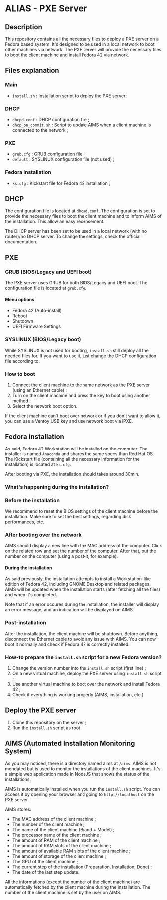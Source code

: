 # ALIAS - PXE Server

## Description
This repository contains all the necessary files to deploy a PXE server on a Fedora based system. It's designed to be used in a local network to boot other machines via network. The PXE server will provide the necessary files to boot the client machine and install Fedora 42 via network. 

## Files explanation
### Main
- `install.sh` : Installation script to deploy the PXE server;

### DHCP
- `dhcpd.conf` : DHCP configuration file ;
- `dhcp_on_commit.sh` : Script to update AIMS when a client machine is connected to the network ;

### PXE
- `grub.cfg` : GRUB configuration file ;
- `default` : SYSLINUX configuration file (not used) ;

### Fedora installation
- `ks.cfg` : Kickstart file for Fedora 42 installation ;

## DHCP
The configuration file is located at `dhcpd.conf`. The configuration is set to provide the necessary files to boot the client machine and to inform AIMS of the installation. This allow an easy recensement.

The DHCP server has been set to be used in a local network (with no router)/no DHCP server. To change the settings, check the official documentation.

## PXE
### GRUB (BIOS/Legacy and UEFI boot)
The PXE server uses GRUB for both BIOS/Legacy and UEFI boot. The configuration file is located at `grub.cfg`.

#### Menu options
- Fedora 42 (Auto-install)
- Reboot
- Shutdown
- UEFI Firmware Settings

### SYSLINUX (BIOS/Legacy boot)
While SYSLINUX is not used for booting, `install.sh` still deploy all the needed files for. If you want to use it, just change the DHCP configuration file according to.

### How to boot
1. Connect the client machine to the same network as the PXE server (using an Ethernet cable) ;
2. Turn on the client machine and press the key to boot using another method ;
3. Select the network boot option.

If the client machine can't boot over network or if you don't want to allow it, you can use a Ventoy USB key and use network boot via iPXE.

## Fedora installation
As said, Fedora 42 Workstation will be installed on the computer. The installer is named `Anaconda` and shares the same specs than Red Hat OS. The Kickstart file (containing all the necessary information for the installation) is located at `ks.cfg`.

After booting via PXE, the installation should takes around 30min.

### What's happening during the installation?
### Before the installation
We recommend to reset the BIOS settings of the client machine before the installation. Make sure to set the best settings, regarding disk performances, etc.

### After booting over the network
AIMS should display a new line with the MAC address of the computer. Click on the related row and set the number of the computer. After that, put the number on the computer (using a post-it, for example).

#### During the installation
As said previously, the installation attempts to install a Workstation-like edition of Fedora 42, including GNOME Desktop and related packages. AIMS will be updated when the installation starts (after fetching all the files) and when it's completed.

Note that if an error occures during the installation, the installer will display an error message, and an indication will be displayed on AIMS.

### Post-installation
After the installation, the client machine will be shutdown. Before anything, disconnect the Ethernet cable to avoid any issue with AIMS. You can now boot it normally and check if Fedora 42 is correctly installed.

### How-to prepare the `install.sh` script for a new Fedora version?
1. Change the version number into the `install.sh` script (first line) ;
2. On a new virtual machine, deploy the PXE server using `install.sh` script ;
3. Use another virtual machine to boot over the network and install Fedora 42 ;
4. Check if everything is working properly (AIMS, installation, etc.)

## Deploy the PXE server
1. Clone this repository on the server ;
2. Run the `install.sh` script as root

## AIMS (Automated Installation Monitoring System)
As you may noticed, there is a directory named aims at `/aims`. AIMS is not mendated but is used to monitor the installations of the client machines. It's a simple web application made in NodeJS that shows the status of the installations.

AIMS is automatically installed when you run the `install.sh` script. You can access it by opening your browser and going to `http://localhost` on the PXE server. 

AIMS stores:
- The MAC address of the client machine ;
- The number of the client machine ;
- The name of the client machine (Brand + Model) ;
- The processor name of the client machine ;
- The amount of RAM of the client machine ;
- The amount of RAM slots of the client machine ;
- The amount of available RAM slots of the client machine ;
- The amount of storage of the client machine ;
- The GPU of the client machine ;
- The current step of the installation (Preparation, Installation, Done) ;
- The date of the last step update. 

All the informations (except the number of the client machine) are automatically fetched by the client machine during the installation. The number of the client machine is set by the user on AIMS.